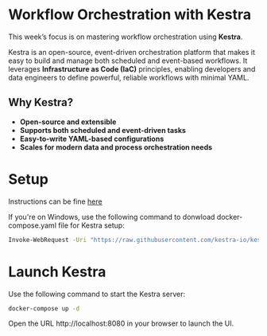 # Workflow Orchestration with Kestra

This week’s focus is on mastering workflow orchestration using **Kestra**.

Kestra is an open-source, event-driven orchestration platform that makes it easy to build and manage both scheduled and event-based workflows. It leverages **Infrastructure as Code (IaC)** principles, enabling developers and data engineers to define powerful, reliable workflows with minimal YAML.

## Why Kestra?

- **Open-source and extensible**
- **Supports both scheduled and event-driven tasks**
- **Easy-to-write YAML-based configurations**
- **Scales for modern data and process orchestration needs**

# Setup
Instructions can be fine [here](https://kestra.io/docs/installation/docker-compose?clid=eyJpIjoiV2d3SW9XcWFWZ3F4ZWtsWVlvdW5wIiwiaCI6IiIsInAiOiIvZGUtem9vbWNhbXAvZG9ja2VyLWNvbXBvc2UiLCJ0IjoxNzQ4NTMxODQwfQ.ORX7JkNLzWnPjL5dw2rs1YmmYHcrWg34v6PT1jUdtKw#download-the-docker-compose-file)

If you're on Windows, use the following command to donwload docker-compose.yaml file for Kestra setup:

```bash
Invoke-WebRequest -Uri "https://raw.githubusercontent.com/kestra-io/kestra/develop/docker-compose.yml" -OutFile "docker-compose.yml"
```

# Launch Kestra
Use the following command to start the Kestra server:

```bash
docker-compose up -d
```
Open the URL http://localhost:8080 in your browser to launch the UI.
